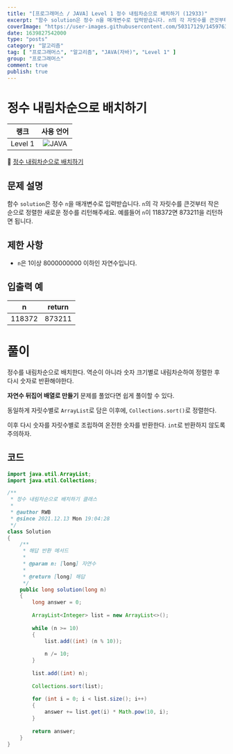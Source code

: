 ```yaml
---
title: "[프로그래머스 / JAVA] Level 1 정수 내림차순으로 배치하기 (12933)"
excerpt: "함수 solution은 정수 n을 매개변수로 입력받습니다. n의 각 자릿수를 큰것부터 작은 순으로 정렬한 새로운 정수를 리턴해주세요. 예를들어 n이 118372면 873211을 리턴하면 됩니다."
coverImage: "https://user-images.githubusercontent.com/50317129/145976356-6b5d1430-31c0-4c34-829e-6be8f747ab19.png"
date: 1639827542000
type: "posts"
category: "알고리즘"
tag: [ "프로그래머스", "알고리즘", "JAVA(자바)", "Level 1" ]
group: "프로그래머스"
comment: true
publish: true
---
```


# 정수 내림차순으로 배치하기

|  랭크   |                                                      사용 언어                                                      |
| :-----: | :-----------------------------------------------------------------------------------------------------------------: |
| Level 1 | ![JAVA](https://shields.io/badge/java-JDK%2011-lightgray?logo=java&style=plastic&logoColor=white&labelColor=orange) |

🔗 [정수 내림차순으로 배치하기](https://programmers.co.kr/learn/courses/30/lessons/12933)





## 문제 설명

함수 `solution`은 정수 `n`을 매개변수로 입력받습니다. `n`의 각 자릿수를 큰것부터 작은 순으로 정렬한 새로운 정수를 리턴해주세요. 예를들어 `n`이 118372면 873211을 리턴하면 됩니다.





## 제한 사항

* `n`은 1이상 8000000000 이하인 자연수입니다.





## 입출력 예

|   n    | return |
| :----: | :----: |
| 118372 | 873211 |










# 풀이

정수를 내림차순으로 배치한다. 역순이 아니라 숫자 크기별로 내림차순하여 정렬한 후 다시 숫자로 반환해야한다.

**자연수 뒤집어 배열로 만들기** 문제를 풀었다면 쉽게 풀이할 수 있다.

동일하게 자릿수별로 `ArrayList`로 담은 이후에, `Collections.sort()`로 정렬한다.

이후 다시 숫자를 자릿수별로 조립하여 온전한 숫자를 반환한다. `int`로 반환하지 않도록 주의하자.







## 코드

``` java
import java.util.ArrayList;
import java.util.Collections;

/**
 * 정수 내림차순으로 배치하기 클래스
 *
 * @author RWB
 * @since 2021.12.13 Mon 19:04:28
 */
class Solution
{
	/**
	 * 해답 반환 메서드
	 *
	 * @param n: [long] 자연수
	 *
	 * @return [long] 해답
	 */
	public long solution(long n)
	{
		long answer = 0;
		
		ArrayList<Integer> list = new ArrayList<>();
		
		while (n >= 10)
		{
			list.add((int) (n % 10));
			
			n /= 10;
		}
		
		list.add((int) n);
		
		Collections.sort(list);
		
		for (int i = 0; i < list.size(); i++)
		{
			answer += list.get(i) * Math.pow(10, i);
		}
		
		return answer;
	}
}
```